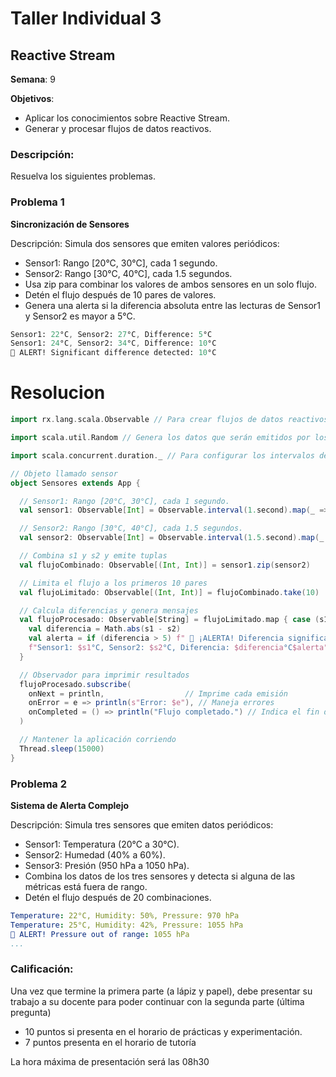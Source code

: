 # Taller Individual  3
## Reactive Stream

**Semana**: 9

**Objetivos**:

- Aplicar los conocimientos sobre Reactive Stream.
- Generar y procesar flujos de datos reactivos.

### Descripción:

Resuelva los siguientes problemas.

### Problema 1
**Sincronización de Sensores**

Descripción: Simula dos sensores que emiten valores periódicos:

- Sensor1: Rango [20°C, 30°C], cada 1 segundo.
- Sensor2: Rango [30°C, 40°C], cada 1.5 segundos.
- Usa zip para combinar los valores de ambos sensores en un solo flujo.
- Detén el flujo después de 10 pares de valores.
- Genera una alerta si la diferencia absoluta entre las lecturas de Sensor1 y Sensor2 es mayor a 5°C.
  

```mathematica
Sensor1: 22°C, Sensor2: 27°C, Difference: 5°C
Sensor1: 24°C, Sensor2: 34°C, Difference: 10°C
🚨 ALERT! Significant difference detected: 10°C
```
# Resolucion
```Scala
import rx.lang.scala.Observable // Para crear flujos de datos reactivos

import scala.util.Random // Genera los datos que serán emitidos por los observables

import scala.concurrent.duration._ // Para configurar los intervalos de tiempo entre las emisiones del flujo

// Objeto llamado sensor
object Sensores extends App {

  // Sensor1: Rango [20°C, 30°C], cada 1 segundo.
  val sensor1: Observable[Int] = Observable.interval(1.second).map(_ => Random.between(20, 31))

  // Sensor2: Rango [30°C, 40°C], cada 1.5 segundos.
  val sensor2: Observable[Int] = Observable.interval(1.5.second).map(_ => Random.between(30, 41))

  // Combina s1 y s2 y emite tuplas
  val flujoCombinado: Observable[(Int, Int)] = sensor1.zip(sensor2)

  // Limita el flujo a los primeros 10 pares
  val flujoLimitado: Observable[(Int, Int)] = flujoCombinado.take(10)

  // Calcula diferencias y genera mensajes
  val flujoProcesado: Observable[String] = flujoLimitado.map { case (s1, s2) =>
    val diferencia = Math.abs(s1 - s2)
    val alerta = if (diferencia > 5) f" 🚨 ¡ALERTA! Diferencia significativa detectada: $diferencia°C" else ""
    f"Sensor1: $s1°C, Sensor2: $s2°C, Diferencia: $diferencia°C$alerta"
  }

  // Observador para imprimir resultados
  flujoProcesado.subscribe(
    onNext = println,                  // Imprime cada emisión
    onError = e => println(s"Error: $e"), // Maneja errores
    onCompleted = () => println("Flujo completado.") // Indica el fin del flujo
  )

  // Mantener la aplicación corriendo
  Thread.sleep(15000)
}

```
### Problema 2
**Sistema de Alerta Complejo**

Descripción: Simula tres sensores que emiten datos periódicos:

- Sensor1: Temperatura (20°C a 30°C).
- Sensor2: Humedad (40% a 60%).
- Sensor3: Presión (950 hPa a 1050 hPa).
- Combina los datos de los tres sensores y detecta si alguna de las métricas está fuera de rango.
- Detén el flujo después de 20 combinaciones.

```yaml
Temperature: 22°C, Humidity: 50%, Pressure: 970 hPa
Temperature: 25°C, Humidity: 42%, Pressure: 1055 hPa
🚨 ALERT! Pressure out of range: 1055 hPa
...
```

### Calificación:

Una vez que termine la primera parte (a lápiz y papel), debe presentar su trabajo a su docente para poder continuar con la segunda parte (última pregunta)

- 10 puntos si presenta en el horario de prácticas y experimentación.
- 7 puntos presenta en el horario de tutoría

La hora máxima de presentación será las 08h30

